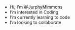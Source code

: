 -  Hi, I’m @JurphyMimmons
-  I’m interested in Coding
-  I’m currently learning to code
-  I’m looking to collaborate 

<!---
JurphyMimmons/JurphyMimmons is a ✨ special ✨ repository because its `README.md` (this file) appears on your GitHub profile.
You can click the Preview link to take a look at your changes.
--->
